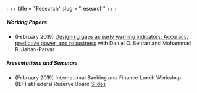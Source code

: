 +++
title = "Research"
slug = "research"
+++
  

##### Working Papers 
- (February 2019) [Designing gaps as early warning indicators: Accuracy, predictive power, and robustness](https://papers.ssrn.com/sol3/papers.cfm?abstract_id=3326228) with Daniel O. Beltran and Mohammad R. Jahan-Parvar

##### Presentations and Seminars 
- (February 2019) International Banking and Finance Lunch Workshop (IBF) at Federal Reserve Board [Slides](/credit_slides.pdf)



